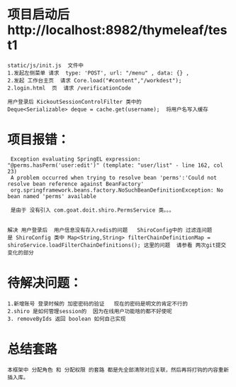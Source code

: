 #   项目启动后  http://localhost:8982/thymeleaf/test1
    static/js/init.js  文件中 
    1.发起左侧菜单 请求  type: 'POST', url: "/menu" , data: {} ,
    2.发起 工作台主页  请求 Core.load("#content","/workdest");
    2.login.html  页  请求 /verificationCode
    
    用户登录后 KickoutSessionControlFilter 类中的 
    Deque<Serializable> deque = cache.get(username);  将用户名写入缓存
    
# 项目报错：
     Exception evaluating SpringEL expression: "@perms.hasPerm('user:edit')" (template: "user/list" - line 162, col 23)
     A problem occurred when trying to resolve bean 'perms':'Could not resolve bean reference against BeanFactory'
     org.springframework.beans.factory.NoSuchBeanDefinitionException: No bean named 'perms' available
     
     是由于 没有引入 com.goat.doit.shiro.PermsService 类。。。
    
    
    解决 用户登录后  用户信息没有存入redis的问题   ShiroConfig中的 过滤连问题
    是 ShiroConfig 类中 Map<String,String> filterChainDefinitionMap = shiroService.loadFilterChainDefinitions(); 这里的问题  请参看 两次git提交 变化的部分 
    
    
# 待解决问题：
    1.新增账号 登录时候的 加密密码的验证   现在的密码是明文的肯定不行的
    2.shiro 是如何管理session的  因为在线用户功能啥的都不好使呢  
    3. removeByIds 返回 boolean 如何自己实现 
    
    
    
# 总结套路
    本框架中 分配角色 和 分配权限 的套路 都是先全部清除对应关联，然后再将打钩的内容重新插入库。
    
    
    
    
    
    
    
    
    
    
    
    
    
    
    